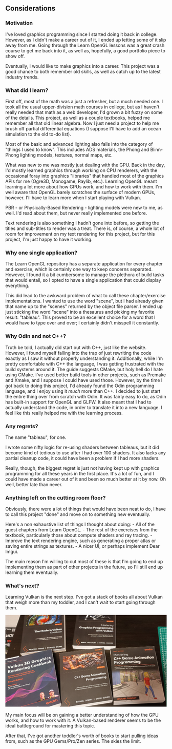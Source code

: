 ## Considerations

###  Motivation

I've loved graphics programming since I started doing it back in college.
However, as I didn't make a career out of it, I ended up letting some of it slip away from me.
Going through the Learn OpenGL lessons was a great crash course to get me back into it,
as well as, hopefully, a good portfolio piece to show off.

Eventually, I would like to make graphics into a career.
This project was a good chance to both remember old skills, as well as catch up to the latest industry trends.

### What did I learn?

First off, most of the math was a just a refresher, but a much needed one.
I took all the usual upper-division math courses in college,
but as I haven't really needed that math as a web developer, I'd grown a bit fuzzy on some of the details.
This project, as well as a couple textbooks, helped me remember all that old linear algebra.
Now I just need a project to help me brush off partial differential equations
(I suppose I'll have to add an ocean simulation to the old to-do list).

Most of the basic and advanced lighting also falls into the category of "things I used to know".
This includes ADS materials, the Phong and Blinn-Phong lighting models, textures, normal maps, etc.

What was new to me was mostly just dealing with the GPU.
Back in the day, I'd mostly learned graphics through working on CPU renderers,
with the occasional foray into graphics "libraries" that handled most of the graphics APIs for me
(Ogre3D, Monogame, Raylib, etc.).
Learning OpenGL meant learning a lot more about how GPUs work, and how to work with them.
I'm well aware that OpenGL barely scratches the surface of modern GPUs, however.
I'll have to learn more when I start playing with Vulkan.

PBR - or Physically-Based Rendering - lighting models were new to me, as well.
I'd read about them, but never really implemented one before.

Text rendering is also something I hadn't gone into before, so getting the titles and sub-titles to render was a treat.
There is, of course, a whole lot of room for improvement on my text rendering for this project,
but for this project, I'm just happy to have it working.

### Why one single application?

The Learn OpenGL repository has a separate application for every chapter and exercise,
which is certainly one way to keep concerns separated.
However, I found it a bit cumbersome to manage the plethora of build tasks that would entail,
so I opted to have a single application that could display everything.

This did lead to the awkward problem of what to call these chapter/exercise implementations.
I wanted to use the word "scene", but I had already given that name up to the "scenes" returned by the object
file parser.
I ended up just sticking the word "scene" into a thesaurus and picking my favorite result: "tableau".
This proved to be an excellent choice for a word that I would have to type over and over;
I certainly didn't misspell it constantly.

### Why Odin and not C++?

Truth be told, I actually did start out with C++, just like the website.
However, I found myself falling into the trap of just rewriting the code exactly as I saw it without
properly understanding it.
Additionally, while I'm pretty comfortable with C++ the language,
I was getting frustrated with the build systems around it.
The guide suggests CMake, but holy hell do I hate using CMake.
I've used  better build tools in other projects, such as Premake and Xmake, and I suppose I could have used those.
However, by the time I got back to doing this project, I'd already found the Odin programming language,
and I enjoy using it _much_ more than C++.
I decided to just start the entire thing over from scratch with Odin.
It was fairly easy to do, as Odin has built-in support for OpenGL and GLFW.
It also meant that I had to actually understand the code, in order to translate it into a new language.
I feel like this really helped me with the learning process.

### Any regrets?

The name "tableau", for one.

I wrote some nifty logic for re-using shaders between tableaus,
but it did become kind of tedious to use after I had over 100 shaders.
It also lacks any partial cleanup code, it could have been a problem if I had more shaders.

Really, though, the biggest regret is just not having kept up with graphics programming for
all these years in the first place.
It's a lot of fun, and I could have made a career out of it and been so much better at it by now.
Oh well, better late than never.

### Anything left on the cutting room floor?

Obviously, there were a lot of things that would have been neat to do,
I have to call this project "done" and move on to something new eventually.

Here's a non exhaustive list of things I thought about doing:
    - All of the guest chapters from Learn OpenGL.
    - The rest of the exercises from the textbook, particularly those about compute shaders and ray tracing.
    - Improve the text rendering engine, such as generating a proper atlas or saving entire strings as textures.
    - A nicer UI, or perhaps implement Dear Imgui.

The main reason I'm willing to cut most of these is that I'm going to end up implementing them as part of
other projects in the future, so I'll still end up learning them eventually.

### What's next?

Learning Vulkan is the next step. I've got a stack of books all about Vulkan that weigh more than my toddler,
and I can't wait to start going through them.

![Vulkan Books](pics/vulkan_books.jpg)

My main focus will be on gaining a better understanding of how the GPU works, and how to work with it.
A Vulkan-based renderer seems to be the ideal battleground for mastering this topic.

After that, I've got another toddler's worth of books to start pulling ideas from, such as the GPU Gems/Pro/Zen series.
The skies the limit.

